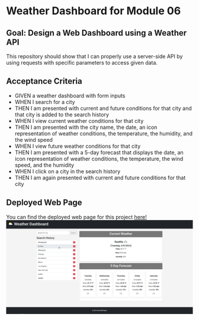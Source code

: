 # Weather Dashboard for Module 06

## Goal: Design a Web Dashboard using a Weather API
This repository should show that I can properly use a server-side API by using requests with specific parameters to access given data.

## Acceptance Criteria
- GIVEN a weather dashboard with form inputs
- WHEN I search for a city
- THEN I am presented with current and future conditions for that city and that city is added to the search history
- WHEN I view current weather conditions for that city
- THEN I am presented with the city name, the date, an icon representation of weather conditions, the temperature, the humidity, and the wind speed
- WHEN I view future weather conditions for that city
- THEN I am presented with a 5-day forecast that displays the date, an icon representation of weather conditions, the temperature, the wind speed, and the humidity
- WHEN I click on a city in the search history
- THEN I am again presented with current and future conditions for that city

## Deployed Web Page
You can find the deployed web page for this project [here!](https://deceitfuldragon.github.io/weather-dashboard-site/)
![Screenshot](./assets/images/screenshot.png "Screenshot")